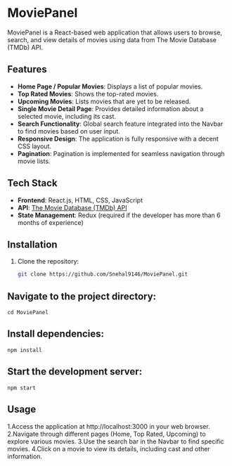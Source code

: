 # MoviePanel

MoviePanel is a React-based web application that allows users to browse, search, and view details of movies using data from The Movie Database (TMDb) API.

## Features

- **Home Page / Popular Movies**: Displays a list of popular movies.
- **Top Rated Movies**: Shows the top-rated movies.
- **Upcoming Movies**: Lists movies that are yet to be released.
- **Single Movie Detail Page**: Provides detailed information about a selected movie, including its cast.
- **Search Functionality**: Global search feature integrated into the Navbar to find movies based on user input.
- **Responsive Design**: The application is fully responsive with a decent CSS layout.
- **Pagination**: Pagination is implemented for seamless navigation through movie lists.

## Tech Stack

- **Frontend**: React.js, HTML, CSS, JavaScript
- **API**: [The Movie Database (TMDb) API](https://www.themoviedb.org/documentation/api)
- **State Management**: Redux (required if the developer has more than 6 months of experience)

## Installation

1. Clone the repository:
   ```bash
   git clone https://github.com/Snehal9146/MoviePanel.git

## Navigate to the project directory:
    cd MoviePanel

## Install dependencies:
    npm install

## Start the development server:
    npm start
## Usage
1.Access the application at http://localhost:3000 in your web browser.
2.Navigate through different pages (Home, Top Rated, Upcoming) to explore various movies.
3.Use the search bar in the Navbar to find specific movies.
4.Click on a movie to view its details, including cast and other information.

